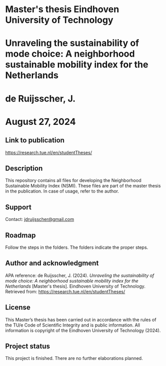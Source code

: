 # Master's thesis Eindhoven University of Technology
# Unraveling the sustainability of mode choice: A neighborhood sustainable mobility index for the Netherlands
# de Ruijsscher, J.
# August 27, 2024

## Link to publication 
https://research.tue.nl/en/studentTheses/

## Description
This repository contains all files for developing the Neighborhood Sustainable Mobility Index (NSMI).
These files are part of the master thesis in the publication. In case of usage, refer to the author. 

## Support
Contact: jdruijsscher@gmail.com

## Roadmap
Follow the steps in the folders. The folders indicate the proper steps. 

## Author and acknowledgment
APA reference: de Ruijsscher, J. (2024). _Unraveling the sustainability of mode choice: A neighborhood sustainable mobility index for the Netherlands_ [Master's thesis]. Eindhoven University of Technology. Retrieved from: https://research.tue.nl/en/studentTheses/

## License
This Master’s thesis has been carried out in accordance with the rules of the TU/e Code of Scientific Integrity and is public information. 
All information is copyright of the Eindhoven University of Technology (2024). 

## Project status
This project is finished. There are no further elaborations planned.
